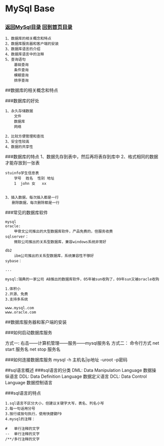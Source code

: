 MySql Base
====
##
### [返回MySql目录](./MySqlDirectory.md) [回到首页目录](/README.md)

	1、数据库的相关概念和特点
	2、数据库服务器和客户端的安装
	3、数据库语言的介绍
	4、数据库语言中的注释
	5、查询语句
		基础查询
		条件查询
		模糊查询
		排序查询


##数据库的相关概念和特点

###数据库的好处

	1、永久存储数据
		文件
		数据库
		网络

	2、比较方便管理和查找
	3、安全性较高
	4、数据的共享性


###数据库的特点
	1、数据先存到表中，然后再将表存到库中
	2、格式相同的数据才能存放到一张表

	stuinfo学生信息表
		学号	姓名	性别 地址
		1  john	女	xx
		

	3、插入数据，每次插入都是一行
	   删除数据，每次删除都是一行


###常见的数据库软件

	mysql
	oracle:
		甲骨文公司推出的大型数据库软件，产品免费的，但服务收费
	sqlserver：
		微软公司推出的关系型数据库，兼容windows系统非常好
		
	db2
		ibm公司推出的关系型数据库，系统兼容性不够好
	sybase：
		
	...

	mysql:瑞典的一家公司 AB推出的数据库软件，05年被sun收购了，09年sun又被oracle收购

	1.体积小
	2.开源、免费
	3.支持多系统

	www.mysql.com
	www.oracle.com



##数据库服务器和客户端的安装

###如何启动数据库服务

方式一:
	右击——计算机管理——服务——mysql服务名
方式二：
	命令行方式
	net start 服务名
	net stop 服务名

###如何连接数据库服务
	mysql -h 主机名|ip地址  -uroot  -p密码




##sql语言概述
###sql语言的分类
	DML: Data Manipulation Language 数据操纵语言
	DDL:  Data Definition Language 数据定义语言
	DCL:  Data Control Language 数据控制语言

###sql语言的特点

	1.sql语言不区分大小，但建议关键字大写，表名、列名小写
	2.每一句话用分号
	3.按行或按句执行，使用快捷键F9
	4.mysql的注释：
	
	#   单行注释的文字
	--  单行注释的文字
	/**/多行注释的文字







	





	
	
	